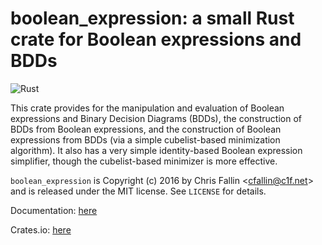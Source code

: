 boolean\_expression: a small Rust crate for Boolean expressions and BDDs
========================================================================

![Rust](https://github.com/domoritz/boolean_expression/workflows/Rust/badge.svg)

This crate provides for the manipulation and evaluation of Boolean expressions
and Binary Decision Diagrams (BDDs), the construction of BDDs from Boolean
expressions, and the construction of Boolean expressions from BDDs (via a
simple cubelist-based minimization algorithm). It also has a very simple
identity-based Boolean expression simplifier, though the cubelist-based
minimizer is more effective.

`boolean_expression` is Copyright (c) 2016 by Chris Fallin &lt;cfallin@c1f.net&gt;
and is released under the MIT license. See `LICENSE` for details.

Documentation: [here](https://docs.rs/boolean_expression/)

Crates.io: [here](https://crates.io/crates/boolean_expression)
